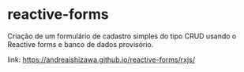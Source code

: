 # reactive-forms
Criação de um formulário de cadastro simples do tipo CRUD usando o Reactive forms e banco de dados provisório. 


link:  https://andreaishizawa.github.io/reactive-forms/rxjs/
